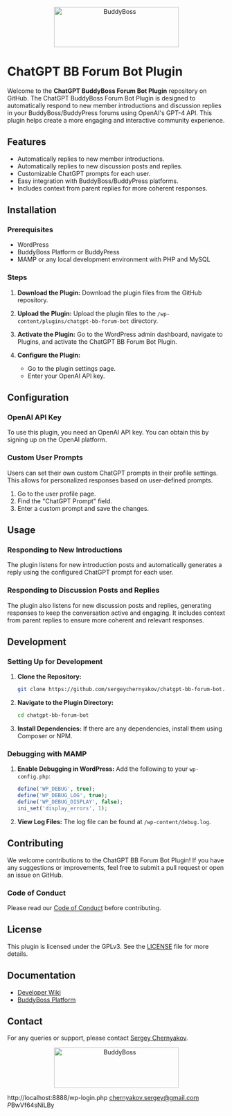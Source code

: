 <p align="center">
<a href="https://www.buddyboss.com/"><img src="https://github.com/sergeychernyakov/chatgpt-bb-forum-bot/raw/master/.github/buddyboss-logo.jpg" alt="BuddyBoss" width="288" height="93" /></a>
</p>

# ChatGPT BB Forum Bot Plugin

Welcome to the **ChatGPT BuddyBoss Forum Bot Plugin** repository on GitHub. The ChatGPT BuddyBoss Forum Bot Plugin is designed to automatically respond to new member introductions and discussion replies in your BuddyBoss/BuddyPress forums using OpenAI's GPT-4 API. This plugin helps create a more engaging and interactive community experience.

## Features

- Automatically replies to new member introductions.
- Automatically replies to new discussion posts and replies.
- Customizable ChatGPT prompts for each user.
- Easy integration with BuddyBoss/BuddyPress platforms.
- Includes context from parent replies for more coherent responses.

## Installation

### Prerequisites

- WordPress
- BuddyBoss Platform or BuddyPress
- MAMP or any local development environment with PHP and MySQL

### Steps

1. **Download the Plugin:**
   Download the plugin files from the GitHub repository.

2. **Upload the Plugin:**
   Upload the plugin files to the `/wp-content/plugins/chatgpt-bb-forum-bot` directory.

3. **Activate the Plugin:**
   Go to the WordPress admin dashboard, navigate to Plugins, and activate the ChatGPT BB Forum Bot Plugin.

4. **Configure the Plugin:**
   - Go to the plugin settings page.
   - Enter your OpenAI API key.

## Configuration

### OpenAI API Key

To use this plugin, you need an OpenAI API key. You can obtain this by signing up on the OpenAI platform.

### Custom User Prompts

Users can set their own custom ChatGPT prompts in their profile settings. This allows for personalized responses based on user-defined prompts.

1. Go to the user profile page.
2. Find the "ChatGPT Prompt" field.
3. Enter a custom prompt and save the changes.

## Usage

### Responding to New Introductions

The plugin listens for new introduction posts and automatically generates a reply using the configured ChatGPT prompt for each user.

### Responding to Discussion Posts and Replies

The plugin also listens for new discussion posts and replies, generating responses to keep the conversation active and engaging. It includes context from parent replies to ensure more coherent and relevant responses.

## Development

### Setting Up for Development

1. **Clone the Repository:**
   ```bash
   git clone https://github.com/sergeychernyakov/chatgpt-bb-forum-bot.git
   ```

2. **Navigate to the Plugin Directory:**
   ```bash
   cd chatgpt-bb-forum-bot
   ```

3. **Install Dependencies:**
   If there are any dependencies, install them using Composer or NPM.

### Debugging with MAMP

1. **Enable Debugging in WordPress:**
   Add the following to your `wp-config.php`:
   ```php
   define('WP_DEBUG', true);
   define('WP_DEBUG_LOG', true);
   define('WP_DEBUG_DISPLAY', false);
   ini_set('display_errors', 1);
   ```

2. **View Log Files:**
   The log file can be found at `/wp-content/debug.log`.

## Contributing

We welcome contributions to the ChatGPT BB Forum Bot Plugin! If you have any suggestions or improvements, feel free to submit a pull request or open an issue on GitHub.

### Code of Conduct

Please read our [Code of Conduct](CODE_OF_CONDUCT.md) before contributing.

## License

This plugin is licensed under the GPLv3. See the [LICENSE](LICENSE.txt) file for more details.

## Documentation

- [Developer Wiki](https://github.com/buddyboss/chatgpt-bb-forum-bot/wiki)
- [BuddyBoss Platform](https://github.com/buddyboss/buddyboss-platform)

## Contact

For any queries or support, please contact [Sergey Chernyakov](https://github.com/sergeychernyakov).

<p align="center">
<a href="https://www.buddyboss.com/"><img src="https://github.com/sergeychernyakov/chatgpt-bb-forum-bot/raw/master/.github/buddyboss-logo.jpg" alt="BuddyBoss" width="288" height="93" /></a>
</p>

http://localhost:8888/wp-login.php
chernyakov.sergey@gmail.com
$P$BwVf64sNiLBy
